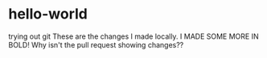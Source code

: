 # hello-world
trying out git
These are the changes I made locally.
I MADE SOME MORE IN BOLD!
Why isn't the pull request showing changes??